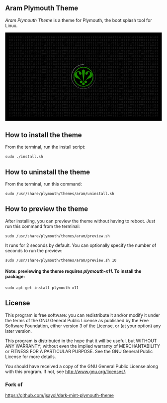 ## Aram Plymouth Theme

*Aram Plymouth Theme* is a theme for Plymouth, the boot splash tool for Linux.

[![Screenshot](https://github.com/markin2000/aram-plymouth-theme/blob/master/screenshot.png?raw=true)](https://github.com/markin2000/aram-plymouth-theme/blob/master/screenshot.png?raw=true)

## How to install the theme
From the terminal, run the install script:

    sudo ./install.sh

## How to uninstall the theme
From the terminal, run this command:

    sudo /usr/share/plymouth/themes/aram/uninstall.sh

## How to preview the theme
After installing, you can preview the theme without having to reboot. Just run this command from the terminal:

    sudo /usr/share/plymouth/themes/aram/preview.sh

It runs for 2 seconds by default. You can optionally specify the number of seconds to run the preview:

    sudo /usr/share/plymouth/themes/aram/preview.sh 10

#### Note: previewing the theme requires *plymouth-x11*. To install the package:

    sudo apt-get install plymouth-x11


## License

This program is free software: you can redistribute it and/or modify
it under the terms of the GNU General Public License as published by
the Free Software Foundation, either version 3 of the License, or
(at your option) any later version.

This program is distributed in the hope that it will be useful,
but WITHOUT ANY WARRANTY; without even the implied warranty of
MERCHANTABILITY or FITNESS FOR A PARTICULAR PURPOSE.  See the
GNU General Public License for more details.

You should have received a copy of the GNU General Public License
along with this program.  If not, see <http://www.gnu.org/licenses/>.


### Fork of
https://github.com/jsayol/dark-mint-plymouth-theme
